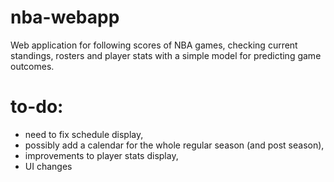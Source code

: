 # nba-webapp

Web application for following scores of NBA games, checking current standings, rosters and player stats with a simple model for predicting game outcomes.

# to-do:

- need to fix schedule display,
- possibly add a calendar for the whole regular season (and post season),
- improvements to player stats display,
- UI changes
